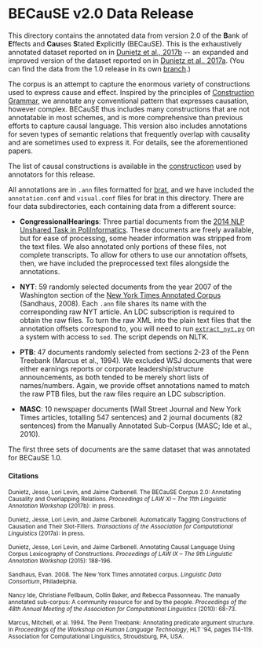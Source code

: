 # BECauSE v2.0 Data Release

This directory contains the annotated data from version 2.0 of the **B**ank of **E**ffects and **Cau**ses **S**tated **E**xplicitly (BECauSE). This is the exhaustively annotated dataset reported on in [Dunietz et al., 2017b](http://www.cs.cmu.edu/~jdunietz/publications/because-v2.pdf) -- an expanded and improved version of the dataset reported on in [Dunietz et al., 2017a](http://www.cs.cmu.edu/~jdunietz/publications/causeway-system.pdf). (You can find the data from the 1.0 release in its own [branch](https://github.com/duncanka/BECauSE/tree/1.0).)

The corpus is an attempt to capture the enormous variety of constructions used to express cause and effect. Inspired by the principles of [Construction Grammar](https://en.wikipedia.org/wiki/Construction_grammar), we annotate any conventional pattern that expresses causation, however complex. BECauSE thus includes many constructions that are not annotatable in most schemes, and is more comprehensive than previous efforts to capture causal language. This version also includes annotations for seven types of semantic relations that frequently overlap with causality and are sometimes used to express it. For details, see the aforementioned papers.

The list of causal constructions is available in the [constructicon](https://docs.google.com/spreadsheets/d/1oGmrdLIruo32okPcFSCERupOuepiPwSD96H_WVTq10E/edit) used by annotators for this release.

All annotations are in `.ann` files formatted for [brat](http://brat.nlplab.org/), and we have included the `annotation.conf` and `visual.conf` files for brat in this directory. There are four data subdirectories, each containing data from a different source:

* **CongressionalHearings**: Three partial documents from the [2014 NLP Unshared Task in PoliInformatics](https://sites.google.com/site/unsharedtask2014/). These documents are freely available, but for ease of processing, some header information was stripped from the text files. We also annotated only portions of these files, not complete transcripts. To allow for others to use our annotation offsets, then, we have included the preprocessed text files alongside the annotations.

* **NYT**: 59 randomly selected documents from the year 2007 of the Washington section of the [New York Times Annotated Corpus](https://catalog.ldc.upenn.edu/ldc2008t19) (Sandhaus, 2008). Each `.ann` file shares its name with the corresponding raw NYT article. An LDC subscription is required to obtain the raw files. To turn the raw XML into the plain text files that the annotation offsets correspond to, you will need to run [`extract_nyt.py`](scripts/extract_nyt.py) on a system with access to `sed`. The script depends on NLTK.

* **PTB**: 47 documents randomly selected from sections 2-23 of the Penn Treebank (Marcus et al., 1994). We excluded WSJ documents that were either earnings reports or corporate leadership/structure announcements, as both tended to be merely short lists of names/numbers. Again, we provide offset annotations named to match the raw PTB files, but the raw files require an LDC subscription.

* **MASC**: 10 newspaper documents (Wall Street Journal and New York Times articles, totalling 547 sentences) and 2 journal documents (82 sentences) from the Manually Annotated Sub-Corpus (MASC; Ide et al., 2010).

The first three sets of documents are the same dataset that was annotated for BECauSE 1.0.

#### Citations

<sub>Dunietz, Jesse, Lori Levin, and Jaime Carbonell. The BECauSE Corpus 2.0: Annotating Causality and Overlapping Relations. *Proceedings of LAW XI – The 11th Linguistic Annotation Workshop* (2017b): in press.</sub>

<sub>Dunietz, Jesse, Lori Levin, and Jaime Carbonell. Automatically Tagging Constructions of Causation and Their Slot-Fillers. *Transactions of the Association for Computational Linguistics* (2017a): in press.</sub>

<sub>Dunietz, Jesse, Lori Levin, and Jaime Carbonell. Annotating Causal Language Using Corpus Lexicography of Constructions. *Proceedings of LAW IX – The 9th Linguistic Annotation Workshop* (2015): 188-196.</sub>

<sub>Sandhaus, Evan. 2008. The New York Times annotated corpus. *Linguistic Data Consortium*, Philadelphia.</sub>

<sub>Nancy Ide, Christiane Fellbaum, Collin Baker, and Rebecca Passonneau. The manually annotated sub-corpus: A community resource for and by the people. *Proceedings of the 48th Annual Meeting of the Association for Computational Linguistics* (2010): 68-73.</sub>

<sub>Marcus, Mitchell, et al. 1994. The Penn Treebank: Annotating predicate argument structure. In *Proceedings of the Workshop on Human Language Technology*, HLT '94, pages 114-119. Association for Computational Linguistics, Stroudsburg, PA, USA.</sub>
